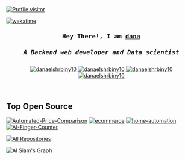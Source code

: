 <a href="https://komarev.com/ghpvc/?username=danaelshrbiny10">
  <img align="ft" src="https://komarev.com/ghpvc/?username=danaelshrbiny10&label=Visitors&color=EB984E&style=flat" alt="Profile visitor" />
</a>

[![wakatime](https://wakatime.com/badge/user/eebb3dd8-d9b2-40de-9b88-6fd6cac99dbc.svg)](https://wakatime.com/@eebb3dd8-d9b2-40de-9b88-6fd6cac99dbc)

<!-- Intro  -->
<h3 align="center">
        <samp> Hey There!, I am
                <b><a target="_blank" href="https://danaelshrbiny10.github.io/">dana</a></b>
                <br>
                <h5>A Backend web developer and Data scientist</h5>
        </samp>
</h3>

<p align="center">
 <a href="https://danaelshrbiny10.github.io/" target="blank">
  <img src="https://img.shields.io/badge/Website-DC143C?style=for-the-badge&logo=Website&logoColor=white" alt="danaelshrbiny10" />
 </a>
 <a href="https://www.linkedin.com/in/danaelshrbiny/" target="_blank">
  <img src="https://img.shields.io/badge/LinkedIn-0077B5?style=for-the-badge&logo=linkedin&logoColor=white" alt="danaelshrbiny10"/>
 </a>
 <a href="https://dev.to/danaelshrbiny" target="_blank">
  <img src="https://img.shields.io/badge/dev.to-0A0A0A?style=for-the-badge&logo=dev.to&logoColor=white" alt="danaelshrbiny10" />
 </a>
<a href="https://linktr.ee/danaelshrbiny" target="_blank">
  <img src="https://img.shields.io/badge/Linktr.ee-1DA1F2?style=for-the-badge&logo=linktree&logoColor=green&labelColor=555&color=4CAF50" alt="danaelshrbiny10" />
</a>

</p>
<br />

<!-- About Section -->

## Top Open Source
<p align="center">

[![Automated-Price-Comparison](https://github-readme-stats.vercel.app/api/pin/?username=danaelshrbiny10&repo=Automated-Price-Comparison&border_color=7F3FBF&bg_color=0D1117&title_color=C9D1D9&text_color=8B949E&icon_color=7F3FBF)](https://github.com/danaelshrbiny10/Automated-Price-Comparison)
[![ecommerce](https://github-readme-stats.vercel.app/api/pin/?username=danaelshrbiny10&repo=ecommerce&border_color=7F3FBF&bg_color=0D1117&title_color=C9D1D9&text_color=8B949E&icon_color=7F3FBF)]([https://github.com/danaelshrbiny10/AI-Finger-Counter](https://github.com/danaelshrbiny10/ecommerce))
[![home-automation](https://github-readme-stats.vercel.app/api/pin/?username=danaelshrbiny10&repo=home-automation&border_color=7F3FBF&bg_color=0D1117&title_color=C9D1D9&text_color=8B949E&icon_color=7F3FBF)]([https://github.com/danaelshrbiny10/Automate-WhatsApp-Messages](https://github.com/danaelshrbiny10/home-automation))
[![AI-Finger-Counter](https://github-readme-stats.vercel.app/api/pin/?username=danaelshrbiny10&repo=AI-Finger-Counter&border_color=7F3FBF&bg_color=0D1117&title_color=C9D1D9&text_color=8B949E&icon_color=7F3FBF)](https://github.com/danaelshrbiny10/AI-Finger-Counter)


</p>

<p align="left">
  <a href="https://github.com/danaelshrbiny10?tab=repositories" target="_blank">
    <img alt="All Repositories" title="All Repositories" src="https://img.shields.io/badge/-All%20Repos-2962FF?style=for-the-badge&logo=koding&logoColor=red&color=800080" />
  </a>
</p>



<p align="center">

![Al Siam's Graph](https://github-readme-activity-graph.vercel.app/graph?username=danaelshrbiny10&custom_title=danaelshrbiny10's%20GitHub%20Activity%20Graph&bg_color=0D1117&color=7F3FBF&line=7F3FBF&point=7F3FBF&area_color=FFFFFF&title_color=FFFFFF&area=true)

</p>